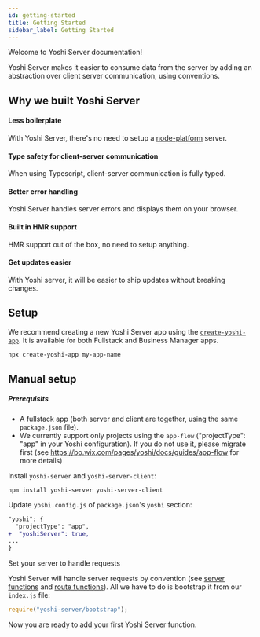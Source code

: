 ```yaml
---
id: getting-started
title: Getting Started
sidebar_label: Getting Started
---
```


Welcome to Yoshi Server documentation!

Yoshi Server makes it easier to consume data from the server by adding an abstraction over client server communication, using conventions.

## Why we built Yoshi Server

#### Less boilerplate

With Yoshi Server, there's no need to setup a [node-platform](https://github.com/wix-platform/wix-node-platform) server.

#### Type safety for client-server communication

When using Typescript, client-server communication is fully typed.

#### Better error handling

Yoshi Server handles server errors and displays them on your browser.

#### Built in HMR support

HMR support out of the box, no need to setup anything.

#### Get updates easier

With Yoshi server, it will be easier to ship updates without breaking changes.

## Setup

We recommend creating a new Yoshi Server app using the [`create-yoshi-app`](https://bo.wix.com/pages/yoshi/docs/getting-started/create-app). It is available for both Fullstack and Business Manager apps.

```bash
npx create-yoshi-app my-app-name
```

## Manual setup

##### Prerequisits

- A fullstack app (both server and client are together, using the same `package.json` file).
- We currently support only projects using the `app-flow` ("projectType": "app" in your Yoshi configuration). If you do not use it, please migrate first (see https://bo.wix.com/pages/yoshi/docs/guides/app-flow for more details)

Install `yoshi-server` and `yoshi-server-client`:

```
npm install yoshi-server yoshi-server-client
```

Update `yoshi.config.js` of `package.json`'s `yoshi` section:

```diff
"yoshi": {
  "projectType": "app",
+  "yoshiServer": true,
...
}
```

Set your server to handle requests

Yoshi Server will handle server requests by convention (see [server functions](consuming-data-from-the-server#server-functions) and [route functions](exposing-route)). All we have to do is bootstrap it from our `index.js` file:

```js
require("yoshi-server/bootstrap");
```

Now you are ready to add your first Yoshi Server function.
